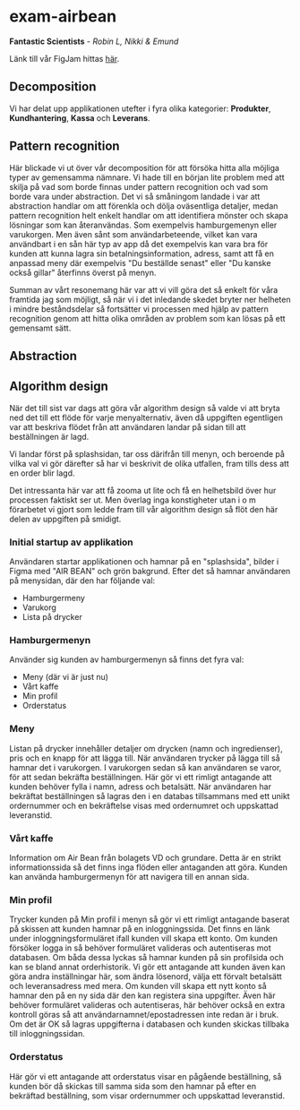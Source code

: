 # exam-airbean
**Fantastic Scientists** - *Robin L, Nikki & Emund*

Länk till vår FigJam hittas [här](https://www.figma.com/board/u1q68FuFGJBPCwfCQcJlxe/Computational-Thinking---Group-Project?node-id=0-1&node-type=canvas&t=PhDZA7ApaRL6y3W7-0).

## Decomposition

Vi har delat upp applikationen utefter i fyra olika kategorier: **Produkter**, **Kundhantering**, **Kassa** och **Leverans**.

## Pattern recognition
Här blickade vi ut över vår decomposition för att försöka hitta alla möjliga typer av gemensamma nämnare. Vi hade till en början lite problem med att skilja på vad som borde finnas under pattern recognition och vad som borde vara under abstraction. Det vi så småningom landade i var att abstraction handlar om att förenkla och dölja oväsentliga detaljer, medan pattern recognition helt enkelt handlar om att identifiera mönster och skapa lösningar som kan återanvändas. Som exempelvis hamburgemenyn eller varukorgen. Men även sånt som användarbeteende, vilket kan vara användbart i en sån här typ av app då det exempelvis kan vara bra för kunden att kunna lagra sin betalningsinformation, adress, samt att få en anpassad meny där exempelvis "Du beställde senast" eller "Du kanske också gillar" återfinns överst på menyn.

Summan av vårt resonemang här var att vi vill göra det så enkelt för våra framtida jag som möjligt, så när vi i det inledande skedet bryter ner helheten i mindre beståndsdelar så fortsätter vi processen med hjälp av pattern recognition genom att hitta olika områden av problem som kan lösas på ett gemensamt sätt.

## Abstraction

## Algorithm design
När det till sist var dags att göra vår algorithm design så valde vi att bryta ned det till ett flöde för varje menyalternativ, även då uppgiften egentligen var att beskriva flödet från att användaren landar på sidan till att beställningen är lagd.

Vi landar först på splashsidan, tar oss därifrån till menyn, och beroende på vilka val vi gör därefter så har vi beskrivit de olika utfallen, fram tills dess att en order blir lagd.

Det intressanta här var att få zooma ut lite och få en helhetsbild över hur processen faktiskt ser ut. Men överlag inga konstigheter utan i o m förarbetet vi gjort som ledde fram till vår algorithm design så flöt den här delen av uppgiften på smidigt.

### Initial startup av applikation

Användaren startar applikationen och hamnar på en "splashsida", bilder i Figma med "AIR BEAN" och grön bakgrund. Efter det så hamnar användaren på menysidan, där den har följande val:

- Hamburgermeny
- Varukorg
- Lista på drycker

### Hamburgermenyn

Använder sig kunden av hamburgermenyn så finns det fyra val:

- Meny (där vi är just nu)
- Vårt kaffe
- Min profil
- Orderstatus

### Meny

Listan på drycker innehåller detaljer om drycken (namn och ingredienser), pris och en knapp för att lägga till. När användaren trycker på lägga till så hamnar det i varukorgen. I varukorgen sedan så kan användaren se varor, för att sedan bekräfta beställningen. Här gör vi ett rimligt antagande att kunden behöver fylla i namn, adress och betalsätt. När användaren har bekräftat beställningen så lagras den i en databas tillsammans med ett unikt ordernummer och en bekräftelse visas med ordernumret och uppskattad leveranstid.

### Vårt kaffe

Information om Air Bean från bolagets VD och grundare. Detta är en strikt informationssida så det finns inga flöden eller antaganden att göra. Kunden kan använda hamburgermenyn för att navigera till en annan sida.
 
### Min profil

Trycker kunden på Min profil i menyn så gör vi ett rimligt antagande baserat på skissen att kunden hamnar på en inloggningssida. Det finns en länk under inloggningsformuläret ifall kunden vill skapa ett konto. Om kunden försöker logga in så behöver formuläret valideras och autentiseras mot databasen. Om båda dessa lyckas så hamnar kunden på sin profilsida och kan se bland annat orderhistorik. Vi gör ett antagande att kunden även kan göra andra inställningar här, som ändra lösenord, välja ett förvalt betalsätt och leveransadress med mera. Om kunden vill skapa ett nytt konto så hamnar den på en ny sida där den kan registera sina uppgifter. Även här behöver formuläret valideras och autentiseras, här behöver också en extra kontroll göras så att användarnamnet/epostadressen inte redan är i bruk. Om det är OK så lagras uppgifterna i databasen och kunden skickas tillbaka till inloggningssidan.

### Orderstatus

Här gör vi ett antagande att orderstatus visar en pågående beställning, så kunden bör då skickas till samma sida som den hamnar på efter en bekräftad beställning, som visar ordernummer och uppskattad leveranstid.
